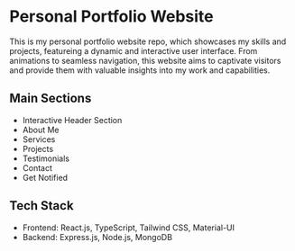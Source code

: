 # Personal Portfolio Website

This is my personal portfolio website repo, which showcases my skills and projects, featureing a dynamic and interactive user interface. From animations to seamless navigation, this website aims to captivate visitors and provide them with valuable insights into my work and capabilities.

## Main Sections

- Interactive Header Section
- About Me
- Services
- Projects
- Testimonials
- Contact
- Get Notified

## Tech Stack

- Frontend: React.js, TypeScript, Tailwind CSS, Material-UI
- Backend: Express.js, Node.js, MongoDB

